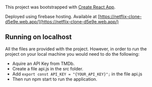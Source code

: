 This project was bootstrapped with [Create React App](https://github.com/facebook/create-react-app).

Deployed using firebase hosting. Available at [https://netflix-clone-d5e9e.web.app/](https://netflix-clone-d5e9e.web.app/)

## Running on localhost

All the files are provided with the project. However, in order to run the project on your local machine you would need to do the following:

- Aquire an API Key from TMDb.
- Create a file api.js in the src folder.
- Add `export const API_KEY = "{YOUR_API_KEY}";` in the file api.js
- Then run npm start to run the application.
